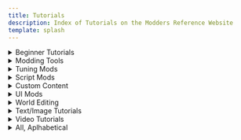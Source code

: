 ```yaml
---
title: Tutorials
description: Index of Tutorials on the Modders Reference Website
template: splash
---
```


<details>

<summary>Beginner Tutorials</summary>

* [Custom Maps](https://thesims4moddersreference.org/tutorials/custom-maps/), by Alistu a.k.a. Menaceman44
* [Scumbumbo's XML Extractor](https://thesims4moddersreference.org/tutorials/xml-extractor/), by Waffle
* [Scumbumbo's XML File Finder](https://thesims4moddersreference.org/tutorials/xml-file-finder/), by Waffle

</details>

<details>

<summary>Modding Tools</summary>

* [Scumbumbo's XML Extractor](https://thesims4moddersreference.org/tutorials/xml-extractor/), by Waffle
* [Scumbumbo's XML File Finder](https://thesims4moddersreference.org/tutorials/xml-file-finder/), by Waffle

</details>

<details>

<summary>Tuning Mods</summary>

* [Modifying Sim Appearances](https://thesims4moddersreference.org/tutorials/modifying-sim-appearances/), by FellowFur

</details>

<details>

<summary>Script Mods</summary>

* [Modifying Sim Appearances](https://thesims4moddersreference.org/tutorials/modifying-sim-appearances/), by FellowFur

</details>

<details>

<summary>Custom Content</summary>

<details>

<summary>CAS</summary>

</details>

<details>

<summary>Build/Buy</summary>

</details>

</details>

<details>

<summary>UI Mods</summary>

* [Custom Maps](https://thesims4moddersreference.org/tutorials/custom-maps/), by Alistu a.k.a. Menaceman44

</details>

<details>

<summary>World Editing</summary>

* [Links to Off-Site Tutorials](https://thesims4moddersreference.org/tutorials/links-offsite/):
    * [Sims 4 World Modding - Part 1 | Adding Custom Objects](https://thesims4moddersreference.org/tutorials/links-offsite/#sims-4-world-modding---part-1--adding-custom-objects-by-cbx-sims), by CBX Sims

</details>

<details>

<summary>Text/Image Tutorials</summary>

* [Custom Maps](https://thesims4moddersreference.org/tutorials/custom-maps/), by Alistu a.k.a. Menaceman44
* [Modifying Sim Appearances](https://thesims4moddersreference.org/tutorials/modifying-sim-appearances/), by FellowFur
* [Scumbumbo's XML Extractor](https://thesims4moddersreference.org/tutorials/xml-extractor/), by Waffle
* [Scumbumbo's XML File Finder](https://thesims4moddersreference.org/tutorials/xml-file-finder/), by Waffle

</details>

<details>

<summary>Video Tutorials</summary>

* [Links to Off-Site Tutorials](https://thesims4moddersreference.org/tutorials/links-offsite/):
    * [Sims 4 World Modding - Part 1 | Adding Custom Objects](https://thesims4moddersreference.org/tutorials/links-offsite/#sims-4-world-modding---part-1--adding-custom-objects-by-cbx-sims), by CBX Sims

</details>

<details>

<summary>All, Aplhabetical</summary>

* [Custom Maps](https://thesims4moddersreference.org/tutorials/custom-maps/), by Alistu a.k.a. Menaceman44
* [Modifying Sim Appearances](https://thesims4moddersreference.org/tutorials/modifying-sim-appearances/), by FellowFur
* [Scumbumbo's XML Extractor](https://thesims4moddersreference.org/tutorials/xml-extractor/), by Waffle
* [Scumbumbo's XML File Finder](https://thesims4moddersreference.org/tutorials/xml-file-finder/), by Waffle
* [Links to Off-Site Tutorials](https://thesims4moddersreference.org/tutorials/links-offsite/):
    * [Sims 4 World Modding - Part 1 | Adding Custom Objects](https://thesims4moddersreference.org/tutorials/links-offsite/#sims-4-world-modding---part-1--adding-custom-objects-by-cbx-sims), by CBX Sims

</details>